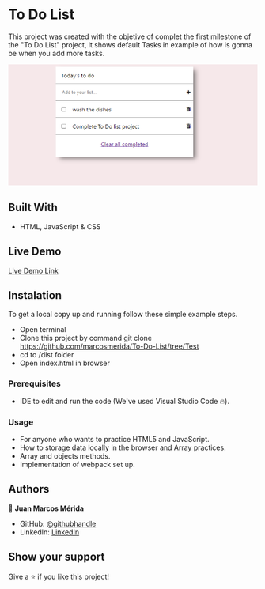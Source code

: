 # To Do List

This project was created with the objetive of complet the first milestone of the "To Do List" project, it shows default Tasks in example of how is gonna be when you add more tasks.

![screenshot](screenshots/screenshot.png)

## Built With

- HTML, JavaScript & CSS

## Live Demo

[Live Demo Link](https://marcosmerida.github.io/Awesome-Books/)

## Instalation

To get a local copy up and running follow these simple example steps.
- Open terminal
- Clone this project by command git clone https://github.com/marcosmerida/To-Do-List/tree/Test
- cd to /dist folder
- Open index.html in browser

### Prerequisites

- IDE to edit and run the code (We've used Visual Studio Code 🔥).

### Usage

- For anyone who wants to practice HTML5 and JavaScript.
- How to storage data locally in the browser and Array practices.
- Array and objects methods.
- Implementation of webpack set up.

## Authors

👤 **Juan Marcos Mérida**

- GitHub: [@githubhandle](https://github.com/marcosmerida)
- LinkedIn: [LinkedIn](https://linkedin.com/in/marcos-merida-219437206/)

## Show your support

Give a ⭐️ if you like this project!
